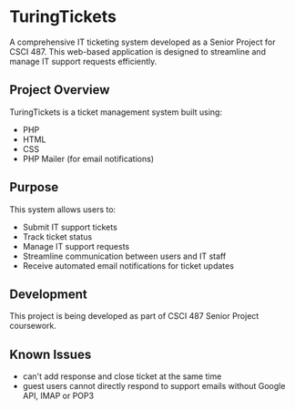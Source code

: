 # TuringTickets

A comprehensive IT ticketing system developed as a Senior Project for CSCI 487. This web-based application is designed to streamline and manage IT support requests efficiently.

## Project Overview

TuringTickets is a ticket management system built using:
- PHP
- HTML
- CSS
- PHP Mailer (for email notifications)

## Purpose

This system allows users to:
- Submit IT support tickets
- Track ticket status
- Manage IT support requests
- Streamline communication between users and IT staff
- Receive automated email notifications for ticket updates

## Development

This project is being developed as part of CSCI 487 Senior Project coursework.

## Known Issues
- can't add response and close ticket at the same time
- guest users cannot directly respond to support emails    without Google API, IMAP or POP3